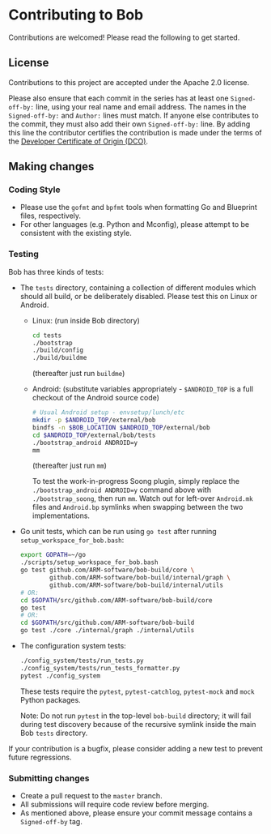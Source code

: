 Contributing to Bob
===================

Contributions are welcomed! Please read the following to get started.

## License

Contributions to this project are accepted under the Apache 2.0 license.

Please also ensure that each commit in the series has at least one
`Signed-off-by:` line, using your real name and email address. The names in the
`Signed-off-by:` and `Author:` lines must match. If anyone else contributes to
the commit, they must also add their own `Signed-off-by:` line. By adding this
line the contributor certifies the contribution is made under the terms of the
[Developer Certificate of Origin (DCO)](DCO.txt).

## Making changes

### Coding Style

- Please use the `gofmt` and `bpfmt` tools when formatting Go and Blueprint
  files, respectively.
- For other languages (e.g. Python and Mconfig), please attempt to be
  consistent with the existing style.

### Testing

Bob has three kinds of tests:

- The `tests` directory, containing a collection of different modules which
  should all build, or be deliberately disabled. Please test this on Linux
  or Android.

  - Linux: (run inside Bob directory)

    ```bash
    cd tests
    ./bootstrap
    ./build/config
    ./build/buildme
    ```
    (thereafter just run `buildme`)

  - Android: (substitute variables appropriately - `$ANDROID_TOP` is a full
    checkout of the Android source code)

    ```bash
    # Usual Android setup - envsetup/lunch/etc
    mkdir -p $ANDROID_TOP/external/bob
    bindfs -n $BOB_LOCATION $ANDROID_TOP/external/bob
    cd $ANDROID_TOP/external/bob/tests
    ./bootstrap_android ANDROID=y
    mm
    ```
    (thereafter just run `mm`)

    To test the work-in-progress Soong plugin, simply replace the
    `./bootstrap_android ANDROID=y` command above with `./bootstrap_soong`,
    then run `mm`. Watch out for left-over `Android.mk` files and `Android.bp`
    symlinks when swapping between the two implementations.

- Go unit tests, which can be run using `go test` after running
  `setup_workspace_for_bob.bash`:

  ```bash
  export GOPATH=~/go
  ./scripts/setup_workspace_for_bob.bash
  go test github.com/ARM-software/bob-build/core \
          github.com/ARM-software/bob-build/internal/graph \
          github.com/ARM-software/bob-build/internal/utils
  # OR:
  cd $GOPATH/src/github.com/ARM-software/bob-build/core
  go test
  # OR:
  cd $GOPATH/src/github.com/ARM-software/bob-build
  go test ./core ./internal/graph ./internal/utils
  ```

- The configuration system tests:

  ```bash
  ./config_system/tests/run_tests.py
  ./config_system/tests/run_tests_formatter.py
  pytest ./config_system
  ```

  These tests require the `pytest`, `pytest-catchlog`, `pytest-mock` and `mock`
  Python packages.

  Note: Do not run `pytest` in the top-level `bob-build` directory; it will
  fail during test discovery because of the recursive symlink inside the main
  Bob `tests` directory.

If your contribution is a bugfix, please consider adding a new test to prevent
future regressions.

### Submitting changes

- Create a pull request to the `master` branch.
- All submissions will require code review before merging.
- As mentioned above, please ensure your commit message contains a
  `Signed-off-by` tag.
